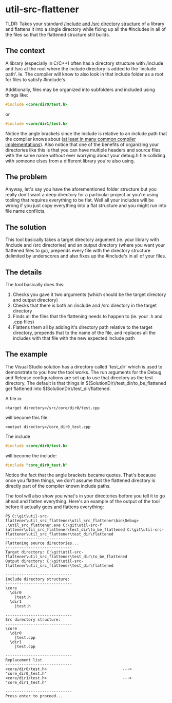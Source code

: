 # util-src-flattener
TLDR: Takes your standard [/include and /src directory structure](https://stackoverflow.com/questions/1398445/directory-structure-for-a-c-library) of a library and flattens it into a single directory while fixing up all the #includes in all of the files so that the flattened structure still builds.

## The context
A library (especially in C/C++) often has a directory structure with /include and /src at the root where the include directory is added to the 'include path'. Ie. The compiler will know to also look in that include folder as a root for files to satisfy #include's.

Additionally, files may be organized into subfolders and included using things like:
```c++
#include <core/dir0/test.h>
```
or
```c++
#include <core/dir1/test.h>
```
Notice the angle brackets since the include is relative to an include path that the compiler knows about ([at least in many common compiler implementations](https://stackoverflow.com/questions/21593/what-is-the-difference-between-include-filename-and-include-filename)). Also notice that one of the benefits of organizing your directories like this is that you can have multiple headers and source files with the same name without ever worrying about your debug.h file colliding with someone elses from a different library you're also using.

## The problem
Anyway, let's say you have the aforementioned folder structure but you really don't want a deep directory for a particular project or you're using tooling that requires everything to be flat. Well all your includes will be wrong if you just copy everything into a flat structure and you might run into file name conflicts.

## The solution
This tool basically takes a target directory argument (ie. your library with /include and /src directories) and an output directory (where you want your flattened files to go), prepends every file with the directory structure delimited by underscores and also fixes up the #include's in all of your files.

## The details
The tool basically does this:
1. Checks you gave it two arguments (which should be the target directory and output directory)
2. Checks that there is both an /include and /src directory in the target directory
3. Finds all the files that the flattening needs to happen to (ie. your .h and .cpp files)
4. Flattens them all by adding it's directory path relative to the target directory, prepends that to the name of the file, and replaces all the includes with that file with the new expected include path

## The example
The Visual Studio solution has a directory called 'test_dir' which is used to demonstrate to you how the tool works. The run arguments for the Debug and Release configurations are set up to use that directory as the test directory. The default is that things in $(SolutionDir)/test_dir/to_be_flattened get flattened into $(SolutionDir)/test_dir/flattened.

A file in:
```
<target directory>/src/core/dir0/test.cpp
```
will become this file:
```
<output directory>/core_dir0_test.cpp
```

The include
```c++
#include <core/dir0/test.h>
```
will become the include:
```c++
#include "core_dir0_test.h"
```
Notice the fact that the angle brackets became quotes. That's because once you flatten things, we don't assume that the flattened directory is directly part of the compiler known include paths.

The tool will also show you what's in your directories before you tell it to go ahead and flatten everything. Here's an example of the output of the tool before it actually goes and flattens everything:
```
PS C:\git\util-src-flattener\util_src_flattener\util_src_flattener\bin\Debug> .\util_src_flattener.exe C:\git\util-src-f
lattener\util_src_flattener\test_dir\to_be_flattened C:\git\util-src-flattener\util_src_flattener\test_dir\flattened
-----------------------------
Flattening source directories...
-----------------------------
Target directory: C:\git\util-src-flattener\util_src_flattener\test_dir\to_be_flattened
Output directory: C:\git\util-src-flattener\util_src_flattener\test_dir\flattened

-----------------------------
Include directory structure:
-----------------------------
\core
  \dir0
    |test.h
  \dir1
    |test.h

-----------------------------
Src directory structure:
-----------------------------
\core
  \dir0
    |test.cpp
  \dir1
    |test.cpp

-----------------------------
Replacement list
-----------------------------
<core/dir0/test.h>                                 --->    "core_dir0_test.h"
<core/dir1/test.h>                                 --->    "core_dir1_test.h"

-----------------------------
Press enter to proceed...
```
